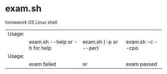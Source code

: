 # exam.sh
homework OS Linux shell

<table>
    <tr>
	    <td>Usage:</td>
	    </tr>
    <tr>
    	<td></td>
	    		<td> exam.sh --help or -h for help </td>
			  <td>exam.sh (-p or --per) <percent> </td>
			<td>exam.sh -c --cpo <credit points> </td>
</tr>
	<tr>
	    <td>Usage:</td>
	    </tr>
    <tr>
    	<td></td>
	    		<td>  exam failed  </td>
	    <td>or</td>
			  <td> exam passed </span></td>
</tr>
</table>

